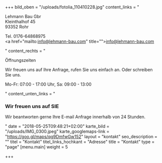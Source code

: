 +++
bild_oben = "/uploads/fotolia_110410228.jpg"
content_links = "<p>Lehmann Bau Gbr <br>Kleinthalhof 45 <br>93352 Rohr </p><p>Tel. 0176-64868975 <br><a href=\"mailto:info@lehmann-bau.com\" title=\"\">info@lehmann-bau.com</a></p>"
content_rechts = "<p>Öffnungszeiten</p><p>Wir freuen uns auf Ihre Anfrage, rufen Sie uns einfach an. Oder schreiben Sie uns. </p><p>Mo-Fr: 07:00 - 17:00 Uhr, Sa: 09:00 - 13:00</p>"
content_unten_links = "<h3>Wir freuen uns auf SIE</h3><p>Wir beantworten gerne Ihre E-mail Anfrage innerhalb von 24 Stunden.</p>"
date = "2018-05-25T09:48:21+02:00"
karte_bild = "/uploads/IMG_0300.jpeg"
karte_googlemaps-link = "https://goo.gl/maps/qg9DmfwGw152"
layout = "kontakt"
seo_description = ""
titel = "Kontakt"
titel_links_hochkant = "Adresse"
title = "Kontakt"
type = "page"
[menu.main]
weight = 5

+++

